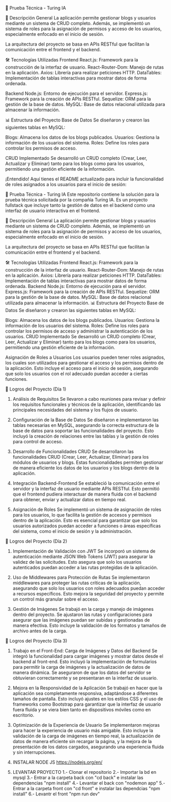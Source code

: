 🚀 Prueba Técnica - Turing IA

📌 Descripción General
La aplicación permite gestionar blogs y usuarios mediante un sistema de CRUD completo. Además, se implementó un sistema de roles para la asignación de permisos y acceso de los usuarios, especialmente enfocado en el inicio de sesión.

La arquitectura del proyecto se basa en APIs RESTful que facilitan la comunicación entre el frontend y el backend.

🛠️ Tecnologías Utilizadas
Frontend
React.js: Framework para la construcción de la interfaz de usuario.
React-Router-Dom: Manejo de rutas en la aplicación.
Axios: Librería para realizar peticiones HTTP.
DataTables: Implementación de tablas interactivas para mostrar datos de forma ordenada.


Backend
Node.js: Entorno de ejecución para el servidor.
Express.js: Framework para la creación de APIs RESTful.
Sequelize: ORM para la gestión de la base de datos.
MySQL: Base de datos relacional utilizada para almacenar la información.


📊 Estructura del Proyecto
Base de Datos
Se diseñaron y crearon las siguientes tablas en MySQL:

Blogs: Almacena los datos de los blogs publicados.
Usuarios: Gestiona la información de los usuarios del sistema.
Roles: Define los roles para controlar los permisos de acceso.

CRUD Implementado
Se desarrolló un CRUD completo (Crear, Leer, Actualizar y Eliminar) tanto para los blogs como para los usuarios, permitiendo una gestión eficiente de la información.


¡Entendido! Aquí tienes el README actualizado para incluir la funcionalidad de roles asignados a los usuarios para el inicio de sesión:

🚀 Prueba Técnica - Turing IA
Este repositorio contiene la solución para la prueba técnica solicitada por la compañía Turing IA. Es un proyecto fullstack que incluye tanto la gestión de datos en el backend como una interfaz de usuario interactiva en el frontend.

📌 Descripción General
La aplicación permite gestionar blogs y usuarios mediante un sistema de CRUD completo. Además, se implementó un sistema de roles para la asignación de permisos y acceso de los usuarios, especialmente enfocado en el inicio de sesión.

La arquitectura del proyecto se basa en APIs RESTful que facilitan la comunicación entre el frontend y el backend.

🛠️ Tecnologías Utilizadas
Frontend
React.js: Framework para la construcción de la interfaz de usuario.
React-Router-Dom: Manejo de rutas en la aplicación.
Axios: Librería para realizar peticiones HTTP.
DataTables: Implementación de tablas interactivas para mostrar datos de forma ordenada.
Backend
Node.js: Entorno de ejecución para el servidor.
Express.js: Framework para la creación de APIs RESTful.
Sequelize: ORM para la gestión de la base de datos.
MySQL: Base de datos relacional utilizada para almacenar la información.
📊 Estructura del Proyecto
Base de Datos
Se diseñaron y crearon las siguientes tablas en MySQL:

Blogs: Almacena los datos de los blogs publicados.
Usuarios: Gestiona la información de los usuarios del sistema.
Roles: Define los roles para controlar los permisos de acceso y administrar la autenticación de los usuarios.
CRUD Implementado
Se desarrolló un CRUD completo (Crear, Leer, Actualizar y Eliminar) tanto para los blogs como para los usuarios, permitiendo una gestión eficiente de la información.

Asignación de Roles a Usuarios
Los usuarios pueden tener roles asignados, los cuales son utilizados para gestionar el acceso y los permisos dentro de la aplicación. Esto incluye el acceso para el inicio de sesión, asegurando que solo los usuarios con el rol adecuado puedan acceder a ciertas funciones.

📅 Logros del Proyecto (Día 1)
1. Análisis de Requisitos
Se llevaron a cabo reuniones para revisar y definir los requisitos funcionales y técnicos de la aplicación, identificando las principales necesidades del sistema y los flujos de usuario.

2. Configuración de la Base de Datos
Se diseñaron e implementaron las tablas necesarias en MySQL, asegurando la correcta estructura de la base de datos para soportar las funcionalidades del proyecto. Esto incluyó la creación de relaciones entre las tablas y la gestión de roles para control de acceso.

3. Desarrollo de Funcionalidades CRUD
Se desarrollaron las funcionalidades CRUD (Crear, Leer, Actualizar, Eliminar) para los módulos de usuarios y blogs. Estas funcionalidades permiten gestionar de manera eficiente los datos de los usuarios y los blogs dentro de la aplicación.

4. Integración Backend-Frontend
Se estableció la comunicación entre el servidor y la interfaz de usuario mediante APIs RESTful. Esto permitió que el frontend pudiera interactuar de manera fluida con el backend para obtener, enviar y actualizar datos en tiempo real.

5. Asignación de Roles
Se implementó un sistema de asignación de roles para los usuarios, lo que facilita la gestión de accesos y permisos dentro de la aplicación. Esto es esencial para garantizar que solo los usuarios autorizados puedan acceder a funciones o áreas específicas del sistema, como el inicio de sesión y la administración.


📅 Logros del Proyecto (Día 2)
1. Implementación de Validación con JWT
Se incorporó un sistema de autenticación mediante JSON Web Tokens (JWT) para asegurar la validez de las solicitudes. Esto asegura que solo los usuarios autenticados puedan acceder a las rutas protegidas de la aplicación.

2. Uso de Middlewares para Protección de Rutas
Se implementaron middlewares para proteger las rutas críticas de la aplicación, asegurando que solo los usuarios con roles adecuados puedan acceder a recursos específicos. Esto mejora la seguridad del proyecto y permite un control más granular sobre el acceso.

3. Gestión de Imágenes
Se trabajó en la carga y manejo de imágenes dentro del proyecto. Se ajustaron las rutas y configuraciones para asegurar que las imágenes puedan ser subidas y gestionadas de manera efectiva. Esto incluye la validación de los formatos y tamaños de archivo antes de la carga.

📅 Logros del Proyecto (Día 3)

1. Trabajo en el Front-End: Carga de Imágenes y Datos del Backend
Se integró la funcionalidad para cargar imágenes y mostrar datos desde el backend al front-end. Esto incluyó la implementación de formularios para permitir la carga de imágenes y la actualización de datos de manera dinámica. Se aseguraron de que los datos del servidor se obtuvieran correctamente y se presentaran en la interfaz de usuario.

2. Mejora en la Responsividad de la Aplicación
Se trabajó en hacer que la aplicación sea completamente responsiva, adaptándose a diferentes tamaños de pantalla. Esto incluyó ajustes en los estilos CSS y el uso de frameworks como Bootstrap para garantizar que la interfaz de usuario fuera fluida y se viera bien tanto en dispositivos móviles como en escritorio.

3. Optimización de la Experiencia de Usuario
Se implementaron mejoras para hacer la experiencia de usuario más amigable. Esto incluye la validación de la carga de imágenes en tiempo real, la actualización de datos de manera eficiente sin recargar la página, y la mejora de la presentación de los datos cargados, asegurando una experiencia fluida y sin interrupciones.


4. INSTALAR NODE JS
https://nodejs.org/en/

5. LEVANTAR PROYECTO
1.- Clonar el repositorio
2.- Importar la bd en mysql
3.- Entrar a la carpeta back con "cd back" e instalar las dependencias "npm install"
4.- Levantar el back con "nodemon app"
5.- Entrar a la carpeta front con "cd front" e instalar las dependcias "npm install"
6.- Levantr el front "npm run dev"

